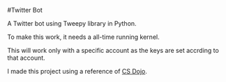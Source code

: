 #Twitter Bot

A Twitter bot using Tweepy library in Python.

To make this work, it needs a all-time running kernel.

This will work only with a specific account as the keys are set accrding to that account.

I made this project using a reference of [CS Dojo](https://www.youtube.com/watch?v=W0wWwglE1Vc/).
